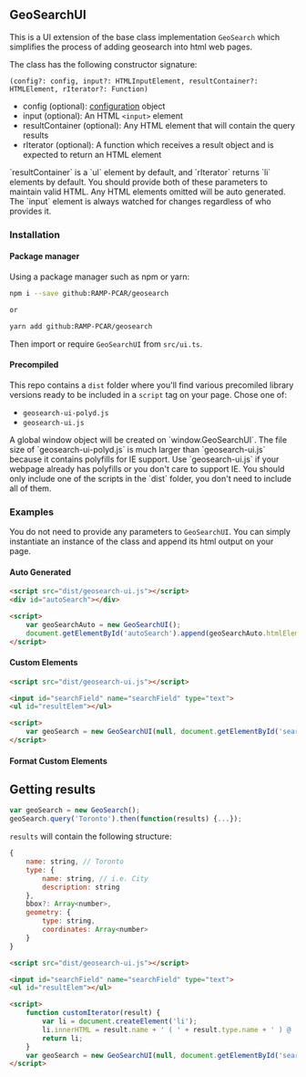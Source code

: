 ## GeoSearchUI

This is a UI extension of the base class implementation `GeoSearch` which simplifies the process of adding geosearch into html web pages. 

The class has the following constructor signature:

`(config?: config, input?: HTMLInputElement, resultContainer?: HTMLElement, rIterator?: Function)`

- config (optional): [configuration](/config) object
- input (optional): An HTML `<input>` element 
- resultContainer (optional): Any HTML element that will contain the query results
- rIterator (optional): A function which receives a result object and is expected to return an HTML element

<p class="warning">
    `resultContainer` is a `ul` element by default, and `rIterator` returns `li` elements by default. You should provide both of these parameters to maintain valid HTML. Any HTML elements omitted will be auto generated. The `input` element is always watched for changes regardless of who provides it.
</p>

### Installation

#### Package manager
Using a package manager such as npm or yarn:

```bash
npm i --save github:RAMP-PCAR/geosearch

or

yarn add github:RAMP-PCAR/geosearch
```

Then import or require `GeoSearchUI` from `src/ui.ts`.

#### Precompiled

This repo contains a `dist` folder where you'll find various precomiled library versions ready to be included in a `script` tag on your page. Chose one of:
- `geosearch-ui-polyd.js`
- `geosearch-ui.js`

<p class="danger">
    A global window object will be created on `window.GeoSearchUI`. The file size of `geosearch-ui-polyd.js` is much larger than `geosearch-ui.js` because it contains polyfills for IE support. Use `geosearch-ui.js` if your webpage already has polyfills or you don't care to support IE. You should only include one of the scripts in the `dist` folder, you don't need to include all of them.
</p>

### Examples
You do not need to provide any parameters to `GeoSearchUI`. You can simply instantiate an instance of the class and append its html output on your page. 

#### Auto Generated
````html
<script src="dist/geosearch-ui.js"></script>
<div id="autoSearch"></div>

<script>    
    var geoSearchAuto = new GeoSearchUI();
    document.getElementById('autoSearch').append(geoSearchAuto.htmlElem);
</script>
````


#### Custom Elements
````html
<script src="dist/geosearch-ui.js"></script>

<input id="searchField" name="searchField" type="text">
<ul id="resultElem"></ul>

<script>    
    var geoSearch = new GeoSearchUI(null, document.getElementById('searchField'), document.getElementById('resultElem'));
</script>
````

#### Format Custom Elements

## Getting results

```js
var geoSearch = new GeoSearch();
geoSearch.query('Toronto').then(function(results) {...});
```

`results` will contain the following structure:

```js
{
    name: string, // Toronto
    type: {
        name: string, // i.e. City
        description: string
    },
    bbox?: Array<number>,
    geometry: {
        type: string,
        coordinates: Array<number>
    }
}
```

````html
<script src="dist/geosearch-ui.js"></script>

<input id="searchField" name="searchField" type="text">
<ul id="resultElem"></ul>

<script>    
    function customIterator(result) {
        var li = document.createElement('li');
        li.innerHTML = result.name + ' ( ' + result.type.name + ' ) @ ' + result.geometry.coordinates;
        return li;
    }
    var geoSearch = new GeoSearchUI(null, document.getElementById('searchField'), document.getElementById('resultElem'), customIterator);
</script>
````